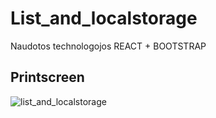 # List_and_localstorage

Naudotos technologojos REACT + BOOTSTRAP

## Printscreen
![list_and_localstorage](https://user-images.githubusercontent.com/117721797/214669475-efd21b05-15f3-40ba-b2b9-e58213b66eb8.jpg)
